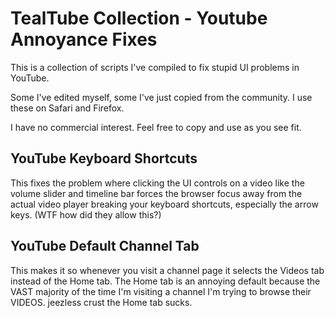 # TealTube Collection - Youtube Annoyance Fixes

This is a collection of scripts I've compiled to fix stupid UI problems in YouTube.

Some I've edited myself, some I've just copied from the community. I use these on Safari and Firefox.

I have no commercial interest. Feel free to copy and use as you see fit.

## YouTube Keyboard Shortcuts
This fixes the problem where clicking the UI controls on a video like the volume slider and timeline bar forces the browser focus away from the actual video player breaking your keyboard shortcuts, especially the arrow keys. (WTF how did they allow this?)

## YouTube Default Channel Tab
This makes it so whenever you visit a channel page it selects the Videos tab instead of the Home tab. The Home tab is an annoying default because the VAST majority of the time I'm visiting a channel I'm trying to browse their VIDEOS. jeezless crust the Home tab sucks.
